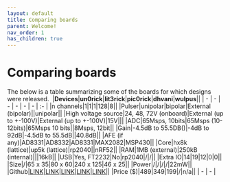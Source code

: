 ```yaml
---
layout: default
title: Comparing boards
parent: Welcome!
nav_order: 1
has_children: true
---
```


# Comparing boards

The below is a table summarizing some of the boards for which designs were released.
﻿
|**Devices**|**un0rick**|**lit3rick**|**pic0rick**|**dhvani**|**wulpus**||
| - | - | - | - | - | - | :- |
|n channels|1|1|1|128|8||
|Pulser|unipolar|bipolar|External (bipolar)||unipolar||
|High voltage source|24, 48, 72V (onboard)|External (up to +-100V)|External (up to +-100V)|15V|||
|ADC|65Msps, 10bits|65Msps (10-12bits)|65Msps 10 bits||8Msps, 12bit||
|Gain|-4.5dB to 55.5DB()|-4dB to 92dB|-4.5dB to 55.5dB||40\.8dB||
|AFE (if any)|AD8331|AD8332|AD8331|MAX2082|MSP430||
|Core|hx8k (lattice)|up5k (lattice)|rp2040||nRF52||
|RAM|1MB (external)|250kB (internal)|||16kB||
|USB|Yes, FT2232|No|rp2040|/|/||
|Extra IO|14|19|12|0|0||
|Size|/|65 x 35|80 x 60|240 x 125|46 x 25||
|Power|/|/|/|/|22mW||
|Github|[LINK](https://github.com/kelu124/un0rick/)|[LINK](https://github.com/kelu124/lit3rick/tree/lit3-32)|[LINK](https://github.com/kelu124/pic0rick/)|[LINK](https://github.com/HemanthSabbella/Dhvani)|[LINK](https://github.com/pulp-bio/wulpus/tree/main)||
|Price ($)|489|349|199|/|n/a||
| - | - |
